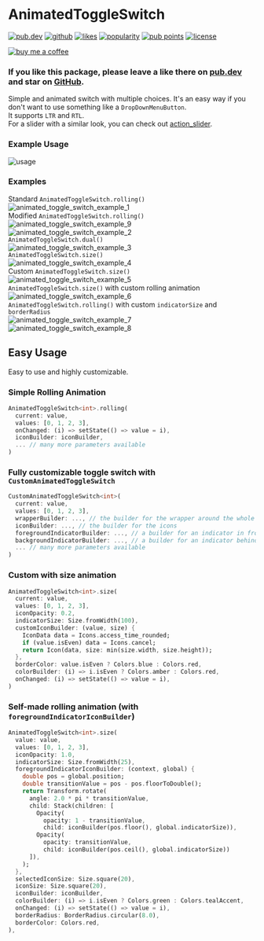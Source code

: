 # AnimatedToggleSwitch

<a href="https://pub.dev/packages/animated_toggle_switch"><img src="https://img.shields.io/pub/v/animated_toggle_switch.svg?style=flat?logo=dart" alt="pub.dev"></a>
<a href="https://github.com/SplashByte/animated_toggle_switch"><img src="https://img.shields.io/static/v1?label=platform&message=flutter&color=1ebbfd" alt="github"></a>
[![likes](https://badges.bar/animated_toggle_switch/likes)](https://pub.dev/packages/animated_toggle_switch/score)
[![popularity](https://badges.bar/animated_toggle_switch/popularity)](https://pub.dev/packages/animated_toggle_switch/score)
[![pub points](https://badges.bar/animated_toggle_switch/pub%20points)](https://pub.dev/packages/animated_toggle_switch/score)
<a href="https://github.com/SplashByte/animated_toggle_switch/blob/main/LICENSE"><img src="https://img.shields.io/github/license/SplashByte/animated_toggle_switch.svg" alt="license"></a>

[![buy me a coffee](https://www.buymeacoffee.com/assets/img/custom_images/orange_img.png)](https://www.buymeacoffee.com/splashbyte)

### If you like this package, please leave a like there on [pub.dev](https://pub.dev/packages/animated_toggle_switch) and star on [GitHub](https://github.com/SplashByte/animated_toggle_switch).

Simple and animated switch with multiple choices. It's an easy way if you don't want to use something like a `DropDownMenuButton`.  
It supports `LTR` and `RTL`.  
For a slider with a similar look, you can check out [action_slider](https://pub.dev/packages/action_slider).

### Example Usage
![usage](https://user-images.githubusercontent.com/43761463/114942384-c1200d00-9e44-11eb-9904-3cb1d7296da4.gif)

### Examples
Standard `AnimatedToggleSwitch.rolling()`  
![animated_toggle_switch_example_1](https://user-images.githubusercontent.com/43761463/156060603-2d8fa9d0-d546-4f13-bede-ff918e7eafab.gif)  
Modified `AnimatedToggleSwitch.rolling()`  
![animated_toggle_switch_example_9](https://user-images.githubusercontent.com/43761463/156061462-29ffcc5d-515f-4642-bd50-2f89d7aa4a6b.gif)  
![animated_toggle_switch_example_2](https://user-images.githubusercontent.com/43761463/156060740-09aebb5e-2204-4171-bcd0-5522352879d1.gif)  
`AnimatedToggleSwitch.dual()`  
![animated_toggle_switch_example_3](https://user-images.githubusercontent.com/43761463/156060843-9dda0b45-b7c4-45e1-9aae-289ca0810104.gif)  
`AnimatedToggleSwitch.size()`  
![animated_toggle_switch_example_4](https://user-images.githubusercontent.com/43761463/156060925-ea3cfcf8-2a48-441f-89c7-c9d4b2b1e2e0.gif)  
Custom `AnimatedToggleSwitch.size()`  
![animated_toggle_switch_example_5](https://user-images.githubusercontent.com/43761463/156060966-9013d93a-b3ed-4ba8-94ab-3e07e5d1c279.gif)  
`AnimatedToggleSwitch.size()` with custom rolling animation  
![animated_toggle_switch_example_6](https://user-images.githubusercontent.com/43761463/156061043-3a7b222e-8b25-4f06-97d4-61d3f7d2f53b.gif)   
`AnimatedToggleSwitch.rolling()` with custom `indicatorSize` and `borderRadius`  
![animated_toggle_switch_example_7](https://user-images.githubusercontent.com/43761463/156061700-0dccec36-389e-487f-8b57-1d8ebd79df83.gif)  
![animated_toggle_switch_example_8](https://user-images.githubusercontent.com/43761463/156061081-55e573fb-ce36-43f0-8cd7-95adb832aeba.gif)  

## Easy Usage

Easy to use and highly customizable.

### Simple Rolling Animation

```dart
AnimatedToggleSwitch<int>.rolling(
  current: value,
  values: [0, 1, 2, 3],
  onChanged: (i) => setState(() => value = i),
  iconBuilder: iconBuilder,
  ... // many more parameters available
)
```

### Fully customizable toggle switch with `CustomAnimatedToggleSwitch`

```dart
CustomAnimatedToggleSwitch<int>(
  current: value,
  values: [0, 1, 2, 3],
  wrapperBuilder: ..., // the builder for the wrapper around the whole switch
  iconBuilder: ..., // the builder for the icons
  foregroundIndicatorBuilder: ..., // a builder for an indicator in front of the icons
  backgroundIndicatorBuilder: ..., // a builder for an indicator behind the icons
  ... // many more parameters available
)
```

### Custom with size animation

```dart
AnimatedToggleSwitch<int>.size(
  current: value,
  values: [0, 1, 2, 3],
  iconOpacity: 0.2,
  indicatorSize: Size.fromWidth(100),
  customIconBuilder: (value, size) {
    IconData data = Icons.access_time_rounded;
    if (value.isEven) data = Icons.cancel;
    return Icon(data, size: min(size.width, size.height));
  },
  borderColor: value.isEven ? Colors.blue : Colors.red,
  colorBuilder: (i) => i.isEven ? Colors.amber : Colors.red,
  onChanged: (i) => setState(() => value = i),
)
```

### Self-made rolling animation (with `foregroundIndicatorIconBuilder`)

```dart
AnimatedToggleSwitch<int>.size(
  value: value,
  values: [0, 1, 2, 3],
  iconOpacity: 1.0,
  indicatorSize: Size.fromWidth(25),
  foregroundIndicatorIconBuilder: (context, global) {
    double pos = global.position;
    double transitionValue = pos - pos.floorToDouble();
    return Transform.rotate(
      angle: 2.0 * pi * transitionValue,
      child: Stack(children: [
        Opacity(
          opacity: 1 - transitionValue,
          child: iconBuilder(pos.floor(), global.indicatorSize)),
        Opacity(
          opacity: transitionValue,
          child: iconBuilder(pos.ceil(), global.indicatorSize))
      ]),
    );
  },
  selectedIconSize: Size.square(20),
  iconSize: Size.square(20),
  iconBuilder: iconBuilder,
  colorBuilder: (i) => i.isEven ? Colors.green : Colors.tealAccent,
  onChanged: (i) => setState(() => value = i),
  borderRadius: BorderRadius.circular(8.0),
  borderColor: Colors.red,
),
```
